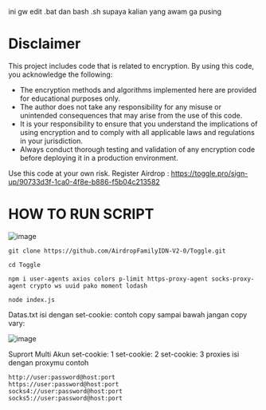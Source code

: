 ini gw edit .bat dan bash .sh supaya kalian yang awam ga pusing
# Disclaimer

This project includes code that is related to encryption. By using this code, you acknowledge the following:

- The encryption methods and algorithms implemented here are provided for educational purposes only. 
- The author does not take any responsibility for any misuse or unintended consequences that may arise from the use of this code.
- It is your responsibility to ensure that you understand the implications of using encryption and to comply with all applicable laws and regulations in your jurisdiction.
- Always conduct thorough testing and validation of any encryption code before deploying it in a production environment.

Use this code at your own risk.
Register Airdrop : https://toggle.pro/sign-up/90733d3f-1ca0-4f8e-b886-f5b04c213582
# HOW TO RUN SCRIPT 
![image](https://github.com/user-attachments/assets/629f3350-f32f-411b-bba0-669590295e98)

```
git clone https://github.com/AirdropFamilyIDN-V2-0/Toggle.git
```
```
cd Toggle
```
```
npm i user-agents axios colors p-limit https-proxy-agent socks-proxy-agent crypto ws uuid pako moment lodash
```
```
node index.js
```

Datas.txt isi dengan set-cookie: contoh copy sampai bawah jangan copy vary:

![image](https://github.com/user-attachments/assets/9279ef3e-16cd-498c-90fe-52415687fbab) 

Suprort Multi Akun 
set-cookie: 1
set-cookie: 2
set-cookie: 3
proxies isi dengan proxymu contoh 
```
http://user:password@host:port
https://user:password@host:port
socks4://user:password@host:port
socks5://user:password@host:port
```
